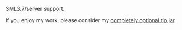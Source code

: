 SML3.7/server support.




If you enjoy my work, please consider my [completely optional tip jar](https://ko-fi.com/robb4).
